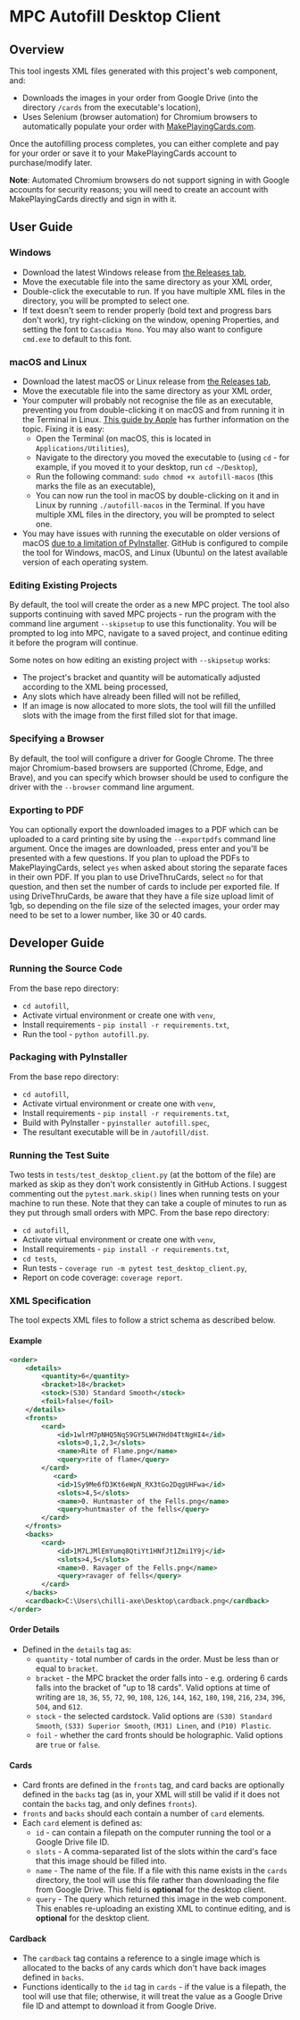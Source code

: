 # MPC Autofill Desktop Client

## Overview
This tool ingests XML files generated with this project's web component, and:

* Downloads the images in your order from Google Drive (into the directory `/cards` from the executable's location),
* Uses Selenium (browser automation) for Chromium browsers to automatically populate your order with [MakePlayingCards.com](https://makeplayingcards.com).

Once the autofilling process completes, you can either complete and pay for your order or save it to your MakePlayingCards account to purchase/modify later.

**Note**: Automated Chromium browsers do not support signing in with Google accounts for security reasons; you will need to create an account with MakePlayingCards directly and sign in with it.

## User Guide
### Windows
* Download the latest Windows release from [the Releases tab](https://github.com/chilli-axe/mpc-autofill/releases),
* Move the executable file into the same directory as your XML order,
* Double-click the executable to run. If you have multiple XML files in the directory, you will be prompted to select one.
* If text doesn't seem to render properly (bold text and progress bars don't work), try right-clicking on the window, opening Properties, and setting the font to `Cascadia Mono`. You may also want to configure `cmd.exe` to default to this font.

### macOS and Linux
* Download the latest macOS or Linux release from [the Releases tab](https://github.com/chilli-axe/mpc-autofill/releases),
* Move the executable file into the same directory as your XML order,
* Your computer will probably not recognise the file as an executable, preventing you from double-clicking it on macOS and from running it in the Terminal in Linux. [This guide by Apple](https://support.apple.com/en-au/guide/terminal/apdd100908f-06b3-4e63-8a87-32e71241bab4/mac) has further information on the topic. Fixing it is easy:
  * Open the Terminal (on macOS, this is located in `Applications/Utilities`),
  * Navigate to the directory you moved the executable to (using `cd` - for example, if you moved it to your desktop, run `cd ~/Desktop`),
  * Run the following command: `sudo chmod +x autofill-macos` (this marks the file as an executable),
  * You can now run the tool in macOS by double-clicking on it and in Linux by running `./autofill-macos` in the Terminal. If you have multiple XML files in the directory, you will be prompted to select one.
* You may have issues with running the executable on older versions of macOS [due to a limitation of PyInstaller](https://stackoverflow.com/questions/49908236/pyinstaller-executable-fails-on-old-os-x). GitHub is configured to compile the tool for Windows, macOS, and Linux (Ubuntu) on the latest available version of each operating system.

### Editing Existing Projects
By default, the tool will create the order as a new MPC project. The tool also supports continuing with saved MPC projects - run the program with the command line argument `--skipsetup` to use this functionality. You will be prompted to log into MPC, navigate to a saved project, and continue editing it before the program will continue.

Some notes on how editing an existing project with `--skipsetup` works:
* The project's bracket and quantity will be automatically adjusted according to the XML being processed,
* Any slots which have already been filled will not be refilled,
* If an image is now allocated to more slots, the tool will fill the unfilled slots with the image from the first filled slot for that image.

### Specifying a Browser
By default, the tool will configure a driver for Google Chrome. The three major Chromium-based browsers are supported (Chrome, Edge, and Brave), and you can specify which browser should be used to configure the driver with the `--browser` command line argument.

### Exporting to PDF
You can optionally export the downloaded images to a PDF which can be uploaded to a card printing site by using the `--exportpdfs` command line argument. Once the images are downloaded, press enter and you'll be presented with a few questions. If you plan to upload the PDFs to MakePlayingCards, select `yes` when asked about storing the separate faces in their own PDF. If you plan to use DriveThruCards, select `no` for that question, and then set the number of cards to include per exported file. If using DriveThruCards, be aware that they have a file size upload limit of 1gb, so depending on the file size of the selected images, your order may need to be set to a lower number, like 30 or 40 cards.

## Developer Guide
### Running the Source Code
From the base repo directory:
* `cd autofill`,
* Activate virtual environment or create one with `venv`,
* Install requirements - `pip install -r requirements.txt`,
* Run the tool - `python autofill.py`.

### Packaging with PyInstaller
From the base repo directory:
* `cd autofill`,
* Activate virtual environment or create one with `venv`,
* Install requirements - `pip install -r requirements.txt`,
* Build with PyInstaller - `pyinstaller autofill.spec`,
* The resultant executable will be in `/autofill/dist`.

### Running the Test Suite
Two tests in `tests/test_desktop_client.py` (at the bottom of the file) are marked as skip as they don't work consistently in GitHub Actions. I suggest commenting out the `pytest.mark.skip()` lines when running tests on your machine to run these. Note that they can take a couple of minutes to run as they put through small orders with MPC.
From the base repo directory:
* `cd autofill`,
* Activate virtual environment or create one with `venv`,
* Install requirements - `pip install -r requirements.txt`,
* `cd tests`,
* Run tests - `coverage run -m pytest test_desktop_client.py`,
* Report on code coverage: `coverage report`.

### XML Specification
The tool expects XML files to follow a strict schema as described below.

#### Example

```xml
<order>
    <details>
        <quantity>6</quantity>
        <bracket>18</bracket>
        <stock>(S30) Standard Smooth</stock>
        <foil>false</foil>
    </details>
    <fronts>
        <card>
            <id>1wlrM7pNHQ5NqS9GY5LWH7Hd04TtNgHI4</id>
            <slots>0,1,2,3</slots>
            <name>Rite of Flame.png</name>
            <query>rite of flame</query>
        </card>
           <card>
            <id>1Sy9Me6fD3Kt6eWpN_RX3tGo2DqgUHFwa</id>
            <slots>4,5</slots>
            <name>0. Huntmaster of the Fells.png</name>
            <query>huntmaster of the fells</query>
        </card>
    </fronts>
    <backs>
        <card>
            <id>1M7LJMlEmYumq8QtiYt1HNfJt1Zmi1Y9j</id>
            <slots>4,5</slots>
            <name>0. Ravager of the Fells.png</name>
            <query>ravager of fells</query>
        </card>
    </backs>
    <cardback>C:\Users\chilli-axe\Desktop\cardback.png</cardback>
</order>
```

#### Order Details
* Defined in the `details` tag as:
  * `quantity` - total number of cards in the order. Must be less than or equal to `bracket`.
  * `bracket` - the MPC bracket the order falls into - e.g. ordering 6 cards falls into the bracket of "up to 18 cards". Valid options at time of writing are `18`, `36`, `55`, `72`, `90`, `108`, `126`, `144`, `162`, `180`, `198`, `216`, `234`, `396`, `504`, and `612`.
  * `stock` - the selected cardstock. Valid options are `(S30) Standard Smooth`, `(S33) Superior Smooth`, `(M31) Linen`, and `(P10) Plastic`.
  * `foil` - whether the card fronts should be holographic. Valid options are `true` or `false`.

#### Cards
* Card fronts are defined in the `fronts` tag, and card backs are optionally defined in the `backs` tag (as in, your XML will still be valid if it does not contain the `backs` tag, and only defines `fronts`).
* `fronts` and `backs` should each contain a number of `card` elements.
* Each `card` element is defined as:
  * `id` - can contain a filepath on the computer running the tool or a Google Drive file ID.
  * `slots` - A comma-separated list of the slots within the card's face that this image should be filled into.
  * `name` - The name of the file. If a file with this name exists in the `cards` directory, the tool will use this file rather than downloading the file from Google Drive. This field is **optional** for the desktop client.
  * `query` - The query which returned this image in the web component. This enables re-uploading an existing XML to continue editing, and is **optional** for the desktop client.

#### Cardback
* The `cardback` tag contains a reference to a single image which is allocated to the backs of any cards which don't have back images defined in `backs`.
* Functions identically to the `id` tag in `cards` - if the value is a filepath, the tool will use that file; otherwise, it will treat the value as a Google Drive file ID and attempt to download it from Google Drive.
